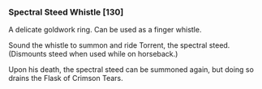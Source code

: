 ### Spectral Steed Whistle [130]

A delicate goldwork ring. Can be used as a finger whistle.

Sound the whistle to summon and ride Torrent, the spectral steed. (Dismounts steed when used while on horseback.)

Upon his death, the spectral steed can be summoned again, but doing so drains the Flask of Crimson Tears.